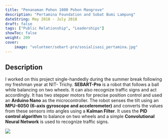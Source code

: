 ```yaml
---
title: "Penanaman Pohon 1000 Pohon Mangrove"
description: "Pertamina Foundation and Sobat Bumi Lampung"
dateString: May 2018 - July 2018
draft: false
tags: ["Public Relationship", "Leaderships"]
showToc: false
weight: 209
cover:
    image: "volunteer/sebart-pro/sosialisasi_pertamina.jpg"
--- 
```

## Description

I worked on this project single-handedly during the summer break following my freshman year at NIT- Trichy. **SEBART-Pro** is a robot that follows a ball while balancing on two wheels. It can also recognize traffic signs and act accordingly. It has two stepper motors for precise position control and used an **Arduino Nano** as the microcontroller. The robot senses the tilt using an **MPU-6050 (6-axis gyroscope and accelerometer)** and converts the values from these sensors into angles using a **Kalman Filter**. It uses the **PID control algorithm** to balance on two wheels and a simple **Convolutional Neural Network** is used to recognize traffic signs.

![](/volunteer/sebart-pro/pahawang1.jpg)
